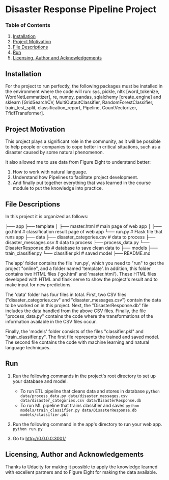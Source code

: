 # Disaster Response Pipeline Project

### Table of Contents
1. [Installation](#installation)
2. [Project Motivation](#motivation)
3. [File Descriptions](#files)
4. [Run](#run)
5. [Licensing, Author and Acknowledgements](#laa)

## Installation <a name="installation"></a>

For the project to run perfectly, the following packages must be installed in the environment where the code will run: sys, pickle, nltk [word_tokenize, WordNetLemmatizer], re, numpy, pandas, sqlalchemy [create_engine] and sklearn [GridSearchCV, MultiOutputClassifier, RandomForestClassifier, train_test_split, classification_report, Pipeline, CountVectorizer, TfidfTransformer].

## Project Motivation<a name="motivation"></a>

This project plays a significant role in the community, as it will be possible to help people or companies to cope better in critical situations, such as a disaster caused by some natural phenomenon. 

It also allowed me to use data from Figure Eight to understand better:

1. How to work with natural language.
2. Understand how Pipelines to facilitate project development.
3. And finally put together everything that was learned in the course module to put the knowledge into practice.

## File Descriptions <a name="files"></a>

In this project it is organized as follows:

├── app
    ├── template
    │   ├── master.html     # main page of web app
    │   ├── go.html         # classification result page of web app
    └── run.py # Flask file that runs app
├── data
    ├── disaster_categories.csv     # data to process
    ├── disaster_messages.csv       # data to process
    ├── process_data.py
    └── DisasterResponse.db         # database to save clean data to
├── models
    ├── train_classifier.py
    └── classifier.pkl      # saved model
├── README.md

The'app' folder  contains the file 'run.py', which you need to "run" to get the project "online", and a folder named 'template'. In addition, this folder contains two HTML files ('go.html' and 'master.html'). These HTML files developed with HTML and flask serve to show the project's result and to make input for new predictions.

The 'data' folder has four files in total. First, two CSV files ("disaster_categories.csv" and "disaster_messages.csv") contain the data to be worked on in this project. Next, the "DisasterResponse.db" file includes the data handled from the above CSV files. Finally, the file "process_data.py" contains the code where the transformations of the information available in the CSV files occur.

Finally, the 'models' folder consists of the files "classifier.pkl" and "train_classifier.py". The first file represents the trained and saved model. The second file contains the code with machine learning and natural language techniques.

## Run <a name="run"></a>

1. Run the following commands in the project's root directory to set up your database and model.

    - To run ETL pipeline that cleans data and stores in database
        `python data/process_data.py data/disaster_messages.csv data/disaster_categories.csv data/DisasterResponse.db`
    - To run ML pipeline that trains classifier and saves
        `python models/train_classifier.py data/DisasterResponse.db models/classifier.pkl`

2. Run the following command in the app's directory to run your web app.
    `python run.py`

3. Go to http://0.0.0.0:3001/

## Licensing, Author and Acknowledgements <a name="laa"></a>

Thanks to Udacity for making it possible to apply the knowledge learned with excellent partners and to Figure Eight for making the data available.
